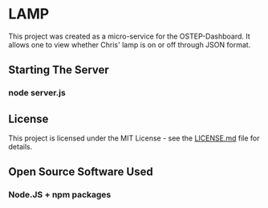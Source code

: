 # LAMP

This project was created as a micro-service for the OSTEP-Dashboard. It allows one to view whether Chris' lamp is on or off through JSON format.

## Starting The Server

### node server.js

## License

This project is licensed under the MIT License - see the [LICENSE.md](LICENSE.md) file for details.

## Open Source Software Used

### Node.JS + npm packages


